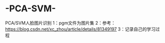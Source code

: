 # -PCA-SVM-
PCA/SVM人脸图片识别
1：pgm文件为图片集
2：参考：https://blog.csdn.net/xc_zhou/article/details/81349197
3：记录自己的学习过程
